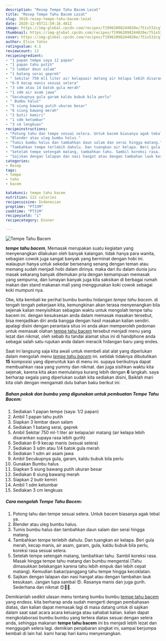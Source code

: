 ```yaml
---
description: "Resep Tempe Tahu Bacem Lezat"
title: "Resep Tempe Tahu Bacem Lezat"
slug: 3018-resep-tempe-tahu-bacem-lezat
date: 2020-12-05T21:59:16.481Z
image: https://img-global.cpcdn.com/recipes/f19962098244020e/751x532cq70/tempe-tahu-bacem-foto-resep-utama.jpg
thumbnail: https://img-global.cpcdn.com/recipes/f19962098244020e/751x532cq70/tempe-tahu-bacem-foto-resep-utama.jpg
cover: https://img-global.cpcdn.com/recipes/f19962098244020e/751x532cq70/tempe-tahu-bacem-foto-resep-utama.jpg
author: Elsie Yates
ratingvalue: 4.1
reviewcount: 13
recipeingredient:
- "1 papan tempe saya 12 papan"
- "1 papan tahu putih"
- "3 lembar daun salam"
- "1 batang serai geprek"
- " Sekitar 750 ml1 liter air kelapaair matang air kelapa lebih disarankan supaya rasa lebih gurih"
- "6-9 kecap manis sesuai selera"
- "3 sdm atau 14 batok gula merah"
- "1 sdm air asam jawa"
- "Secukupnya gula garam kaldu bubuk bila perlu"
- " Bumbu halus"
- "5 siung bawang putih ukuran besar"
- "6 siung bawang merah"
- "2 butir kemiri"
- "1 sdm ketumbar"
- "3 cm lengkuas"
recipeinstructions:
- "Potong tahu dan tempe sesuai selera. Untuk bacem biasanya agak tebal ya."
- "Blender atau uleg bumbu halus."
- "Tumis bumbu halus dan tambahkan daun salam dan serai hingga matang."
- "Tambahkan tempe terlebih dahulu. Dan tuangkan air kelapa. Beri gula merah, kecap manis, air asam, garam, gula, kaldu bubuk bila perlu, koreksi rasa sesuai selera."
- "Setelah tempe setengah matang, tambahkan tahu. Sambil koreksi rasa. Masak hingga tempe tahu matang dan bumbu mengental.(Tahu dimasukkan belakangan karena tahu lebih empuk dan lebih cepat matang). Kemudian bakar/panggang tahu tempe hingga kecoklatan."
- "Sajikan dengan lalapan dan nasi hangat atau dengan tambahan lauk kesukaan. Jangan lupa sambal 😍. Rasanya manis dan juga gurih. Sederhana dan nikmat 😍👍🏻."
categories:
- Resep
tags:
- tempe
- tahu
- bacem

katakunci: tempe tahu bacem 
nutrition: 122 calories
recipecuisine: Indonesian
preptime: "PT33M"
cooktime: "PT31M"
recipeyield: "1"
recipecategory: Dinner

---
```



![Tempe Tahu Bacem](https://img-global.cpcdn.com/recipes/f19962098244020e/751x532cq70/tempe-tahu-bacem-foto-resep-utama.jpg)

<b><i>tempe tahu bacem</i></b>, Memasak merupakan suatu kegiatan yang menyenangkan dilakukan oleh banyak kalangan. tidak hanya para wanita, sebagian cowok juga sangat banyak yang berminat dengan hobi ini. walaupun hanya untuk sekedar bersenang senang dengan teman atau memang sudah menjadi hobi dalam dirinya. maka dari itu dalam dunia juru masak sekarang banyak ditemukan pria dengan kemampuan memasak yang sempurna, dan lumayan banyak juga kita saksikan di berbagai rumah makan dan stand makanan mall yang menggunakan koki cowok sebagai koki mumpuni nya.

Oke, kita kembali ke perihal bumbu bumbu hidangan <i>tempe tahu bacem</i>. di tengah tengah pekerjaan kita, kemungkinan akan terasa menyenangkan bila sejenak kalian menyisihkan sebagian waktu untuk mengolah tempe tahu bacem ini. dengan kesuksesan anda dalam memasak masakan tersebut, bisa menjadikan diri anda bangga dengan hasil masakan kalian sendiri. apalagi disini dengan perantara situs ini anda akan memperoleh pedoman untuk memasak olahan <u>tempe tahu bacem</u> tersebut menjadi menu yang lezat dan nikmat, oleh sebab itu tandai alamat situs ini di handphone anda sebagai salah satu rujukan anda dalam meracik hidangan baru yang endes.




Saat ini langsung saja kita awali untuk membeli alat alat yang diperlukan dalam mengolah menu <u><i>tempe tahu bacem</i></u> ini. setidak tidaknya dibutuhkan <b>15</b> komposisi yang diperuntuk kan di menu ini. supaya berikutnya dapat membuahkan rasa yang yummy dan nikmat. dan juga sisihkan waktu kita sejenak, karena kita akan memulainya kurang lebih dengan <b>6</b> langkah. saya berharap segala yang diperlukan sudah kita sediakan disini, Baiklah mari kita olah dengan mengamati dulu bahan baku berikut ini.

<!--inarticleads1-->

##### Bahan pokok dan bumbu yang digunakan untuk pembuatan Tempe Tahu Bacem:

1. Sediakan 1 papan tempe (saya: 1/2 papan)
1. Ambil 1 papan tahu putih
1. Siapkan 3 lembar daun salam
1. Sediakan 1 batang serai, geprek
1. Ambil  Sekitar 750 ml-1 liter air kelapa/air matang (air kelapa lebih disarankan supaya rasa lebih gurih)
1. Sediakan 6-9 kecap manis (sesuai selera)
1. Sediakan 3 sdm atau 1/4 batok gula merah
1. Sediakan 1 sdm air asam jawa
1. Ambil Secukupnya gula, garam, kaldu bubuk bila perlu
1. Gunakan  Bumbu halus
1. Siapkan 5 siung bawang putih ukuran besar
1. Sediakan 6 siung bawang merah
1. Siapkan 2 butir kemiri
1. Ambil 1 sdm ketumbar
1. Sediakan 3 cm lengkuas




<!--inarticleads2-->

##### Cara mengolah Tempe Tahu Bacem:

1. Potong tahu dan tempe sesuai selera. Untuk bacem biasanya agak tebal ya.
1. Blender atau uleg bumbu halus.
1. Tumis bumbu halus dan tambahkan daun salam dan serai hingga matang.
1. Tambahkan tempe terlebih dahulu. Dan tuangkan air kelapa. Beri gula merah, kecap manis, air asam, garam, gula, kaldu bubuk bila perlu, koreksi rasa sesuai selera.
1. Setelah tempe setengah matang, tambahkan tahu. Sambil koreksi rasa. Masak hingga tempe tahu matang dan bumbu mengental.(Tahu dimasukkan belakangan karena tahu lebih empuk dan lebih cepat matang). Kemudian bakar/panggang tahu tempe hingga kecoklatan.
1. Sajikan dengan lalapan dan nasi hangat atau dengan tambahan lauk kesukaan. Jangan lupa sambal 😍. Rasanya manis dan juga gurih. Sederhana dan nikmat 😍👍🏻.




Demikianlah sedikit ulasan menu tentang bumbu bumbu <u>tempe tahu bacem</u> yang endess. kita berharap anda sudah mengerti dengan pembahasan diatas, dan kalian dapat memasak lagi di masa datang untuk di sajikan dalam saat saat acara acara keluarga atau sahabat kalian. kalian dapat mengkolaborasi bumbu bumbu yang tertera diatas sesuai dengan selera anda, sehingga makanan <b>tempe tahu bacem</b> ini bs menjadi lebih lezat dan menggugah selera lagi. demikian penjabaran singkat ini, sampai berjumpa kembali di lain hal. kami harap hari kamu menyenangkan.
